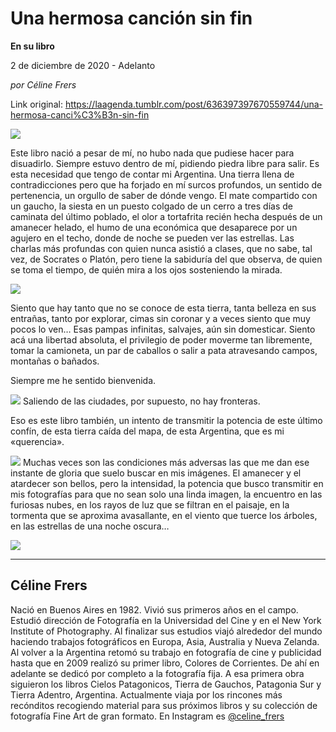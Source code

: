 # Una hermosa canción sin fin

**En su libro**

2 de diciembre de 2020 - Adelanto

_por Céline Frers_

Link original: https://laagenda.tumblr.com/post/636397397670559744/una-hermosa-canci%C3%B3n-sin-fin

![](https://64.media.tumblr.com/251211cbc33aab2af165b09b14bff6dc/cefc306f811a3963-67/s500x750/ecf61e4aa5bf55fed2f81adc8468a4760fd74f80.jpg)

Este libro nació a pesar de mí, no hubo nada que pudiese hacer para disuadirlo. Siempre estuvo dentro de mí, pidiendo piedra libre para salir. Es esta necesidad que tengo de contar mi Argentina. Una tierra llena de contradicciones pero que ha forjado en mí surcos profundos, un sentido de pertenencia, un orgullo de saber de dónde vengo. El mate compartido con un gaucho, la siesta en un puesto colgado de un cerro a tres días de caminata del último poblado, el olor a tortafrita recién hecha después de un amanecer helado, el humo de una económica que desaparece por un agujero en el techo, donde de noche se pueden ver las estrellas. Las charlas más profundas con quien nunca asistió a clases, que no sabe, tal vez, de Socrates o Platón, pero tiene la sabiduría del que observa, de quien se toma el tiempo, de quién mira a los ojos sosteniendo la mirada. 

![](https://64.media.tumblr.com/caef40950897b4922bf0f66bfc07330f/cefc306f811a3963-ad/s500x750/65c0a2dfa799d6bb34b23467574257cdde48e33f.jpg)

Siento que hay tanto que no se conoce de esta tierra, tanta belleza en sus entrañas, tanto por explorar, cimas sin coronar y a veces siento que muy pocos lo ven… Esas pampas infinitas, salvajes, aún sin domesticar. Siento acá una libertad absoluta, el privilegio de poder moverme tan libremente, tomar la camioneta, un par de caballos o salir a pata atravesando campos, montañas o bañados. 

Siempre me he sentido bienvenida. 

![](https://64.media.tumblr.com/3919f59c6599f806ea893ef9e037622c/cefc306f811a3963-80/s500x750/2f47f859418922ab7bef4067e38bf7d384deee76.jpg)
Saliendo de las ciudades, por supuesto, no hay fronteras. 

Eso es este libro también, un intento de transmitir la potencia de este último confín, de esta tierra caída del mapa, de esta Argentina, que es mi «querencia».

![](https://64.media.tumblr.com/d81e7c7a142205c3f0319d34da55c05a/cefc306f811a3963-a2/s500x750/fa407633d147f2215fc11f3067f6004009ebaddc.jpg)
Muchas veces son las condiciones más adversas las que me dan ese instante de gloria que suelo buscar en mis imágenes. El amanecer y el atardecer son bellos, pero la intensidad, la potencia que busco transmitir en mis fotografías para que no sean solo una linda imagen, la encuentro en las furiosas nubes, en los rayos de luz que se filtran en el paisaje, en la tormenta que se aproxima avasallante, en el viento que tuerce los árboles, en las estrellas de una noche oscura…


![](https://64.media.tumblr.com/4b35e572c22b74dee6113a67139039b9/cefc306f811a3963-98/s500x750/833c72307865ce41614b1cabc19081d0f41943fc.jpg)

---

Céline Frers
------------

 Nació en Buenos Aires en 1982. Vivió sus primeros años en el campo. Estudió dirección de Fotografía en la Universidad del Cine y en el New York Institute of Photography. Al finalizar sus estudios viajó alrededor del mundo haciendo trabajos fotográficos en Europa, Asia, Australia y Nueva Zelanda. Al volver a la Argentina retomó su trabajo en fotografía de cine y publicidad hasta que en 2009 realizó su primer libro, Colores de Corrientes. De ahí en adelante se dedicó por completo a la fotografía fija. A esa primera obra siguieron los libros Cielos Patagonicos, Tierra de Gauchos, Patagonia Sur y Tierra Adentro, Argentina. Actualmente viaja por los rincones más recónditos recogiendo material para sus próximos libros y su colección de fotografía Fine Art de gran formato. En Instagram es 
[@celine\_frers](https://www.instagram.com/celine_frers/%0A)

